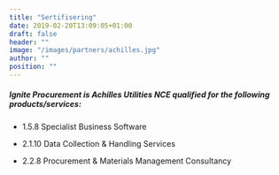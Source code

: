```yaml
---
title: "Sertifisering"
date: 2019-02-20T13:09:05+01:00
draft: false
header: ""
image: "/images/partners/achilles.jpg"
author: ""
position: ""
---
```


##### Ignite Procurement is Achilles Utilities NCE qualified for the following products/services:
- 1.5.8 Specialist Business Software

- 2.1.10 Data Collection & Handling Services

- 2.2.8 Procurement & Materials Management Consultancy